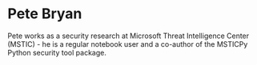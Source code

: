 # Pete Bryan

Pete works as a security research at Microsoft Threat Intelligence Center (MSTIC) - he is a regular notebook user and a co-author of the MSTICPy Python security tool package.